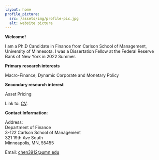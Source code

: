 ```yaml
---
layout: home
profile_picture:
  src: /assets/img/profile-pic.jpg
  alt: website picture
---
```


<strong>Welcome!</strong>

<p>
  I am a Ph.D Candidate in Finance from Carlson School of Management, University of Minnesota. I was a Dissertation Fellow at the Federal Reserve Bank of New York in 2022 Summer.
</p>

<strong>Primary research interests</strong>

<p>
  Macro-Finance, Dynamic Corporate and Monetary Policy
</p>

<strong>Secondary research interest</strong>

<p>
  Asset Pricing
</p>

<p>
  Link to: <a href="https://drive.google.com/file/d/1Vn_Q6Dp3fkSz4pXYQFPNUhLPDjAQq2kA/view">CV</a>.
</p>


<strong>Contact Information:</strong>

 <p>
 <div>Address:</div>
 <div>Department of Finance</div>
 <div>3-122 Carlson School of Management</div>
 <div>321 19th Ave South</div>
 <div>Minneapolis, MN, 55455</div>
</p>

<p>
  Email: <a href="mailto:chen3912@umn.edu" target="_blank">chen3912@umn.edu</a>
</p>
